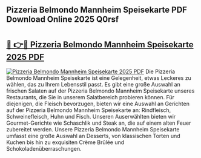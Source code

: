 ## Pizzeria Belmondo Mannheim Speisekarte PDF Download Online 2025 Q0rsf

# <h2><a href="http://gc78icn.nevu.top/?p=Pizzeria+Belmondo+Mannheim+Speisekarte">🔗 👉🔴 Pizzeria Belmondo Mannheim Speisekarte 2025 PDF</a></h2>

[![Pizzeria Belmondo Mannheim Speisekarte 2025 PDF](https://i.imgur.com/dBaPXMq.png)](http://gc78icn.nevu.top/?p=Pizzeria+Belmondo+Mannheim+Speisekarte)
Die Pizzeria Belmondo Mannheim Speisekarte ist eine Gelegenheit, etwas Leckeres zu wählen, das zu Ihrem Lebensstil passt. Es gibt eine große Auswahl an frischen Salaten auf der Pizzeria Belmondo Mannheim Speisekarte unseres Restaurants, die Sie in unserem Salatbereich probieren können. Für diejenigen, die Fleisch bevorzugen, bieten wir eine Auswahl an Gerichten auf der Pizzeria Belmondo Mannheim Speisekarte an: Rindfleisch, Schweinefleisch, Huhn und Fisch. Unseren Auserwählten bieten wir Gourmet-Gerichte wie Schaschlik und Steak an, die auf einem alten Feuer zubereitet werden. Unsere Pizzeria Belmondo Mannheim Speisekarte umfasst eine große Auswahl an Desserts, von klassischen Torten und Kuchen bis hin zu exquisiten Crème Brûlée und Schokoladenüberraschungen.
